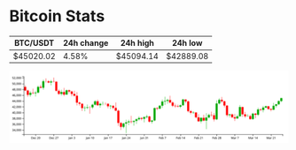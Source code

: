 # Bitcoin Stats

BTC/USDT|24h change|24h high|24h low|
|---|---|---|---|
|$45020.02|4.58%|$45094.14|$42889.08|

<img src="./chart.svg">

